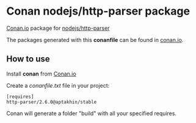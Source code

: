 # Conan nodejs/http-parser package

[Conan.io](https://conan.io) package for [nodejs/http-parser](https://github.com/nodejs/http-parser) 

The packages generated with this **conanfile** can be found in [conan.io](https://www.conan.io/source/http-parser/2.6.0/aptakhin/stable).

## How to use

Install **conan** from [Conan.io](https://conan.io)

Create a *conanfile.txt* file in your project:
    
    [requires]
    http-parser/2.6.0@aptakhin/stable

Conan will generate a folder "build" with all your specified requires.
